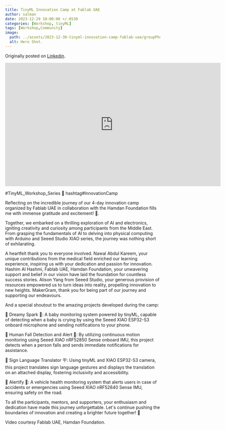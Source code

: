 ```yaml
---
title: TinyML Innovation Camp at Fablab UAE
author: salman
date: 2023-12-29 10:00:00 +/-0530
categories: [Workshop, tinyML]
tags: [Workshop,Community]
image:
  path: ../assets/2023-12-30-tinyml-innovation-camp-fablab-uae/groupPhoto.jpeg
  alt: Hero Shot.
---
```



Originally posted on [Linkedin](https://www.linkedin.com/posts/salmanfarisvp_tinymlabrworkshopabrseries-innovationcamp-activity-7179346137559019521--prl?utm_source=share&utm_medium=member_desktop).


<iframe width="700" height="400" src="https://www.youtube.com/embed/GMfOwcv4Jc8?si=Zgft1qfrMVWy7t_2" title="YouTube video player" frameborder="0" allow="accelerometer; autoplay; clipboard-write; encrypted-media; gyroscope; picture-in-picture; web-share" referrerpolicy="strict-origin-when-cross-origin" allowfullscreen></iframe>

#TinyML_Workshop_Series 🚀 hashtag#InnovationCamp

Reflecting on the incredible journey of our 4-day innovation camp organized by Fablab UAE in collaboration with the Hamdan Foundation fills me with immense gratitude and excitement! 🤗.

Together, we embarked on a thrilling exploration of AI and electronics, igniting creativity and curiosity among participants from the Middle East. From grasping the fundamentals of AI to delving into physical computing with Arduino and Seeed Studio XIAO series, the journey was nothing short of exhilarating.

A heartfelt thank you to everyone involved. Nawal Abdul Kareem, your unique contributions from the medical field enriched our learning experience, inspiring us with your dedication and passion for innovation. Hashim Al Hashmi, Fablab UAE, Hamdan Foundation, your unwavering support and belief in our vision have laid the foundation for countless success stories. Alison Yang from Seeed Studio, your generous provision of resources empowered us to turn ideas into reality, propelling innovation to new heights. MakerGram, thank you for being part of our journey and supporting our endeavours.

And a special shoutout to the amazing projects developed during the camp:

🌟 Dreamy Spark 👶: A baby monitoring system powered by tinyML, capable of detecting when a baby is crying by using the Seeed XIAO ESP32-S3 onboard microphone and sending notifications to your phone.

🌟 Human Fall Detection and Alert 🚨: By utilizing continuous motion monitoring using Seeed XIAO nRF52850 Sense onboard IMU, this project detects when a person falls and sends immediate notifications for assistance.

🌟 Sign Language Translator 🪧: Using tinyML and XIAO ESP32-S3 camera, this project translates sign language gestures and displays the translation on an attached display, fostering inclusivity and accessibility.

🌟 Alertify 🚗: A vehicle health monitoring system that alerts users in case of accidents or emergencies using Seeed XIAO nRF52840 Sense IMU, ensuring safety on the road.

To all the participants, mentors, and supporters, your enthusiasm and dedication have made this journey unforgettable. Let's continue pushing the boundaries of innovation and creating a brighter future together! 🎉

Video courtesy Fablab UAE, Hamdan Foundation.